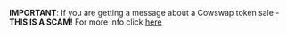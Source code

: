 
**IMPORTANT**: If you are getting a message about a Cowswap token sale - **THIS IS A SCAM!** For more info click [here](https://discord.com/channels/869166959739170836/869948218388119584/911951973547393126)
